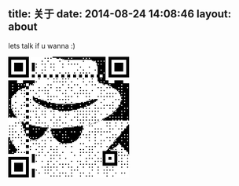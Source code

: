 title: 关于
date: 2014-08-24 14:08:46
layout: about
---

lets talk if u wanna :)


![一个酷酷的让你忍不住想扫的二维码](wx-receive-money.png)